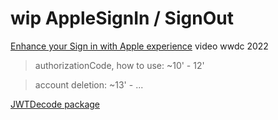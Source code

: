 # wip AppleSignIn / SignOut

[Enhance your Sign in with Apple experience](https://developer.apple.com/videos/play/wwdc2022/10122/) video wwdc 2022

> authorizationCode, how to use: ~10' - 12' 

> account deletion: ~13' - ...


[JWTDecode package](https://swiftpackageindex.com/auth0/JWTDecode.swift)
